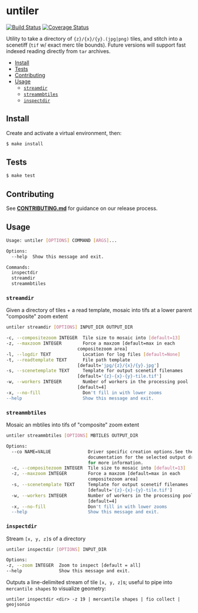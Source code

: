 # untiler

[![Build Status](https://travis-ci.org/mapbox/untiler.svg?branch=master)](https://travis-ci.org/mapbox/untiler) [![Coverage Status](https://coveralls.io/repos/mapbox/untiler/badge.svg?branch=master&service=github&t=nhModO)](https://coveralls.io/github/mapbox/untiler?branch=master)

Utility to take a directory of `{z}/{x}/{y}.(jpg|png)` tiles, and stitch into a scenetiff (`tif` w/ exact merc tile bounds). Future versions will support fast indexed reading directly from `tar` archives.

<!-- toc -->

- [Install](#install)
- [Tests](#tests)
- [Contributing](#contributing)
- [Usage](#usage)
  * [`streamdir`](#streamdir)
  * [`streammbtiles`](#streammbtiles)
  * [`inspectdir`](#inspectdir)

<!-- tocstop -->

## Install

Create and activate a virtual environment, then:

```sh
$ make install
```

## Tests

```sh
$ make test
```

## Contributing

See [**CONTRIBUTING.md**](./CONTRIBUTING.md) for guidance on our release process.

## Usage

```sh
Usage: untiler [OPTIONS] COMMAND [ARGS]...

Options:
  --help  Show this message and exit.

Commands:
  inspectdir
  streamdir
  streammbtiles
```

### `streamdir`

Given a directory of tiles + a read template, mosaic into tifs at a lower parent "composite" zoom extent

```sh
untiler streamdir [OPTIONS] INPUT_DIR OUTPUT_DIR

-c, --compositezoom INTEGER  Tile size to mosaic into [default=13]
-z, --maxzoom INTEGER        Force a maxzom [default=max in each
                           compositezoom area]
-l, --logdir TEXT            Location for log files [default=None]
-t, --readtemplate TEXT      File path template
                           [default='jpg/{z}/{x}/{y}.jpg']
-s, --scenetemplate TEXT     Template for output scenetif filenames
                           [default='{z}-{x}-{y}-tile.tif']
-w, --workers INTEGER        Number of workers in the processing pool
                           [default=4]
-x, --no-fill                Don't fill in with lower zooms
--help                       Show this message and exit.
```

### `streammbtiles`

Mosaic an mbtiles into tifs of "composite" zoom extent

```sh
untiler streammbtiles [OPTIONS] MBTILES OUTPUT_DIR

Options:
  --co NAME=VALUE              Driver specific creation options.See the
                               documentation for the selected output driver
                               for more information.
  -c, --compositezoom INTEGER  Tile size to mosaic into [default=13]
  -z, --maxzoom INTEGER        Force a maxzom [default=max in each
                               compositezoom area]
  -s, --scenetemplate TEXT     Template for output scenetif filenames
                               [default='{z}-{x}-{y}-tile.tif']
  -w, --workers INTEGER        Number of workers in the processing pool
                               [default=4]
  -x, --no-fill                Don't fill in with lower zooms
  --help                       Show this message and exit.
```

### `inspectdir`

Stream `[x, y, z]`s of a directory

```sh
untiler inspectdir [OPTIONS] INPUT_DIR

Options:
-z, --zoom INTEGER  Zoom to inspect [default = all]
--help              Show this message and exit.
```

Outputs a line-delimited stream of tile `[x, y, z]`s; useful to pipe into `mercantile shapes` to visualize geometry:

```
untiler inspectdir <dir> -z 19 | mercantile shapes | fio collect | geojsonio
```
